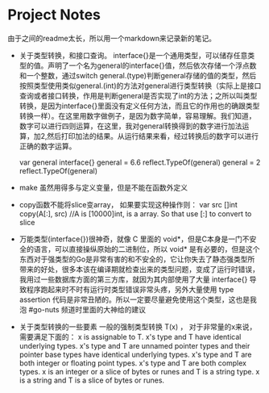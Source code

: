 # Project Notes
由于之间的readme太长，所以用一个markdown来记录新的笔记。

+ 关于类型转换，和接口查询。
    interface{}是一个通用类型，可以储存任意类型的值。声明了一个名为general的interface{}值，然后依次存储一个浮点数和一个整数，通过switch general.(type)判断general存储的值的类型，然后按照类型使用类似general.(int)的方法对general进行类型转换（实际上是接口查询或者接口转换，作用是判断general是否实现了int的方法；之所以叫类型转换，是因为interface{}里面没有定义任何方法，而且它的作用也的确跟类型转换一样）。在这里用数字做例子，是因为数字简单，容易理解。我们知道，数字可以进行四则运算，在这里，我对general转换得到的数字进行加法运算，加2,然后打印加法的结果。从运行结果来看，经过转换后的数字可以进行正确的数字运算。
    
    var general interface{}
    general = 6.6
    reflect.TypeOf(general)
    general = 2
    reflect.TypeOf(general)


+ make 虽然用得多与定义变量，但是不能在函数外定义
+ copy函数不能将slice变array， 如果要实现这种操作则：
    var src []int 
	copy(A[:], src) //A is [10000]int, is a array. So that use [:] to convert to slice 
+ 万能类型(interface{})很神奇，就像 C 里面的 void*，但是C本身是一门不安全的语言，可以直接操纵原始的二进制位，所以 void* 是有必要的，但是这个东西对于强类型的Go是非常有害的和不安全的，它让你失去了静态强类型所带来的好处，很多本该在编译期就检查出来的类型问题，变成了运行时错误，我用过一些数据库方面的第三方库，就因为其内部使用了大量 interface{} 导致程序跑起来时不时有运行时类型错误非常头疼，另外大量使用 type assertion 代码是非常丑陋的。所以一定要尽量避免使用这个类型，这也是我泡 #go-nuts 频道时里面的大神给的建议

+ 关于类型转换的一些要素
    一般的强制类型转换 T(x) ， 对于非常量的x来说，需要满足下面的：
    x is assignable to T. 
    x's type and T have identical underlying types.
    x's type and T are unnamed pointer types and their pointer base types have identical underlying types.
    x's type and T are both integer or floating point types.
    x's type and T are both complex types.
    x is an integer or a slice of bytes or runes and T is a string type.
    x is a string and T is a slice of bytes or runes.
